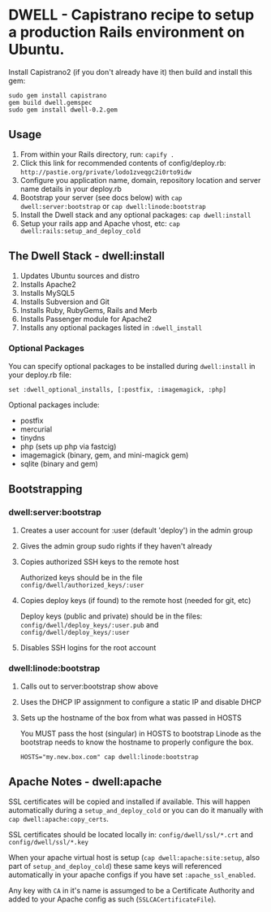 DWELL - Capistrano recipe to setup a production Rails environment on Ubuntu.
============================================================================


Install Capistrano2 (if you don't already have it) then build and install this gem:

    sudo gem install capistrano
    gem build dwell.gemspec
    sudo gem install dwell-0.2.gem
    

Usage
-----

1. From within your Rails directory, run: 
    `capify .`
2. Click this link for recommended contents of config/deploy.rb: `http://pastie.org/private/lodo1zveqgc2i0rto9idw`
3. Configure you application name, domain, repository location and server name details in your deploy.rb
4.  Bootstrap your server (see docs below) with `cap dwell:server:bootstrap` or `cap dwell:linode:bootstrap` 
5. Install the Dwell stack and any optional packages: `cap dwell:install`
6. Setup your rails app and Apache vhost, etc: `cap dwell:rails:setup_and_deploy_cold`


The Dwell Stack - dwell:install
-----------------------------

1. Updates Ubuntu sources and distro
2. Installs Apache2
3. Installs MySQL5
4. Installs Subversion and Git
5. Installs Ruby, RubyGems, Rails and Merb
6. Installs Passenger module for Apache2
7. Installs any optional packages listed in `:dwell_install`


### Optional Packages

You can specify optional packages to be installed during `dwell:install` in your deploy.rb file:

    set :dwell_optional_installs, [:postfix, :imagemagick, :php]
    
Optional packages include:

- postfix
- mercurial
- tinydns
- php (sets up php via fastcig)
- imagemagick (binary, gem, and mini-magick gem)
- sqlite (binary and gem)


Bootstrapping
-------------

###  dwell:server:bootstrap

1. Creates a user account for :user (default 'deploy') in the admin group
2. Gives the admin group sudo rights if they haven't already
3.  Copies authorized SSH keys to the remote host
    
    Authorized keys should be in the file `config/dwell/authorized_keys/:user`
    
4.  Copies deploy keys (if found) to the remote host (needed for git, etc)

    Deploy keys (public and private) should be in the files:
    `config/dwell/deploy_keys/:user.pub` and `config/dwell/deploy_keys/:user`

5. Disables SSH logins for the root account


###  dwell:linode:bootstrap

1. Calls out to server:bootstrap show above
2. Uses the DHCP IP assignment to configure a static IP and disable DHCP
3.  Sets up the hostname of the box from what was passed in HOSTS

    You MUST pass the host (singular) in HOSTS to bootstrap Linode as the bootstrap needs to know the hostname to properly configure the box.

    `HOSTS="my.new.box.com" cap dwell:linode:bootstrap`


Apache Notes - dwell:apache
---------------------------

SSL certificates will be copied and installed if available.  This will happen automatically during a `setup_and_deploy_cold` or you can do it manually with `cap dwell:apache:copy_certs`.

SSL certificates should be located locally in:
`config/dwell/ssl/*.crt` and `config/dwell/ssl/*.key`

When your apache virtual host is setup (`cap dwell:apache:site:setup`, also part of `setup_and_deploy_cold`) these same keys will referenced automatically in your apache configs if you have set `:apache_ssl_enabled`.

Any key with `CA` in it's name is assumged to be a Certificate Authority and added to your Apache config as such (`SSLCACertificateFile`).